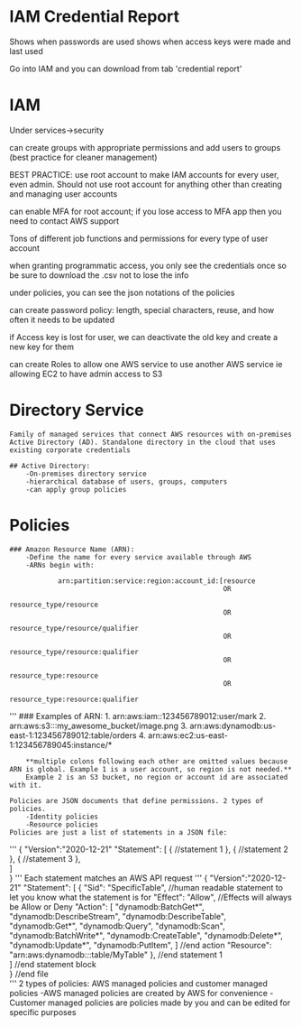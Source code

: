 # IAM Credential Report
Shows when passwords are used
shows when access keys were made and last used

Go into IAM and you can download from tab 'credential report'

# IAM
Under services->security

can create groups with appropriate permissions and add users to groups (best practice for cleaner management)

BEST PRACTICE: use root account to make IAM accounts for every user, even admin. Should not use root account for anything other than creating and managing user accounts

can enable MFA for root account; if you lose access to MFA app then you need to contact AWS support

Tons of different job functions and permissions for every type of user account

when granting programmatic access, you only see the credentials once so be sure to download the .csv not to lose the info

under policies, you can see the json notations of the policies 

can create password policy: length, special characters, reuse, and how often it needs to be updated

if Access key is lost for user, we can deactivate the old key and create a new key for them

can create Roles to allow one AWS service to use another AWS service ie allowing EC2 to have admin access to S3


# Directory Service
    Family of managed services that connect AWS resources with on-premises Active Directory (AD). Standalone directory in the cloud that uses existing corporate credentials
    
    ## Active Directory:
        -On-premises directory service
        -hierarchical database of users, groups, computers
        -can apply group policies


# Policies
    ### Amazon Resource Name (ARN):
        -Define the name for every service available through AWS
        -ARNs begin with: 

                arn:partition:service:region:account_id:[resource 
                                                         OR 
                                                         resource_type/resource 
                                                         OR 
                                                         resource_type/resource/qualifier 
                                                         OR 
                                                         resource_type/resource:qualifier
                                                         OR
                                                         resource_type:resource
                                                         OR
                                                         resource_type:resource:qualifier
'''
    ### Examples of ARN:
        1. arn:aws:iam::123456789012:user/mark
        2. arn:aws:s3:::my_awesome_bucket/image.png
        3. arn:aws:dynamodb:us-east-1:123456789012:table/orders
        4. arn:aws:ec2:us-east-1:123456789045:instance/*

        **multiple colons following each other are omitted values because ARN is global. Example 1 is a user account, so region is not needed.**
        Example 2 is an S3 bucket, no region or account id are associated with it.

    Policies are JSON documents that define permissions. 2 types of policies.
        -Identity policies
        -Resource policies
    Policies are just a list of statements in a JSON file:

'''
        {
            "Version":"2020-12-21"
            "Statement": [
                {
                    //statement 1
                },
                {
                    //statement 2
                },
                {
                    //statement 3
                },           
            ]        
        }
'''
        Each statement matches an AWS API request
'''
        {
            "Version":"2020-12-21"
            "Statement": [
                {
                    "Sid": "SpecificTable", //human readable statement to let you know what the statement is for
                    "Effect":  "Allow",     //Effects will always be Allow or Deny
                    "Action": [
                        "dynamodb:BatchGet*",
                        "dynamodb:DescribeStream",
                        "dynamodb:DescribeTable",
                        "dynamodb:Get*",
                        "dynamodb:Query",
                        "dynamodb:Scan",
                        "dynamodb:BatchWrite*",
                        "dynamodb:CreateTable",
                        "dynamodb:Delete*",
                        "dynamodb:Update*",
                        "dynamodb:PutItem",
                    ] //end action
                    "Resource": "arn:aws:dynamodb:*:*:table/MyTable"
                },  //end statement 1         
            ]  //end statement block     
        }  //end file          
'''
        2 types of policies: AWS managed policies and customer managed policies
            -AWS managed policies are created by AWS for convenience
            -Customer managed policies are policies made by you and can be edited for specific purposes
        

        
        



